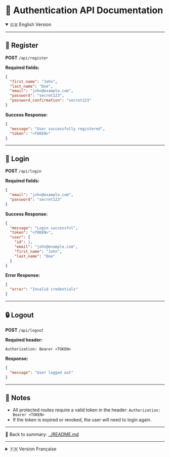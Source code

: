 # 🔐 Authentication API Documentation

<details open>
<summary>🇬🇧 English Version</summary>

---

## 📝 Register

**POST** `/api/register`

**Required fields:**

```json
{
  "first_name": "John",
  "last_name": "Doe",
  "email": "john@example.com",
  "password": "secret123",
  "password_confirmation": "secret123"
}
```

**Success Response:**

```json
{
  "message": "User successfully registered",
  "token": "<TOKEN>"
}
```

---

## 🔐 Login

**POST** `/api/login`

**Required fields:**

```json
{
  "email": "john@example.com",
  "password": "secret123"
}
```

**Success Response:**

```json
{
  "message": "Login successful",
  "token": "<TOKEN>",
  "user": {
    "id": 1,
    "email": "john@example.com",
    "first_name": "John",
    "last_name": "Doe"
  }
}
```

**Error Response:**

```json
{
  "error": "Invalid credentials"
}
```

---

## 🔒 Logout

**POST** `/api/logout`

**Required header:**

```
Authorization: Bearer <TOKEN>
```

**Response:**

```json
{
  "message": "User logged out"
}
```

---

## 🔐 Notes

* All protected routes require a valid token in the header: `Authorization: Bearer <TOKEN>`
* If the token is expired or revoked, the user will need to login again.

---

📁 Back to summary: [../README.md](../README.md)

</details>

---

<details>
<summary>🇫🇷 Version Française</summary>

---

## 📝 Register (Inscription)

**POST** `/api/register`

**Champs requis :**

```json
{
  "first_name": "John",
  "last_name": "Doe",
  "email": "john@example.com",
  "password": "secret123",
  "password_confirmation": "secret123"
}
```

**Réponse (succès) :**

```json
{
  "message": "User successfully registered",
  "token": "<TOKEN>"
}
```

---

## 🔐 Login (Connexion)

**POST** `/api/login`

**Champs requis :**

```json
{
  "email": "john@example.com",
  "password": "secret123"
}
```

**Réponse (succès) :**

```json
{
  "message": "Login successful",
  "token": "<TOKEN>",
  "user": {
    "id": 1,
    "email": "john@example.com",
    "first_name": "John",
    "last_name": "Doe"
  }
}
```

**Réponse (erreur) :**

```json
{
  "error": "Invalid credentials"
}
```

---

## 🔒 Logout (Déconnexion)

**POST** `/api/logout`

**Header requis :**

```
Authorization: Bearer <TOKEN>
```

**Réponse :**

```json
{
  "message": "User logged out"
}
```

---

## 🔐 Notes complémentaires

* Toutes les routes protégées nécessitent un token d’accès via le header `Authorization: Bearer <TOKEN>`
* En cas d’expiration ou de révocation du token, l’utilisateur devra se reconnecter.

---

📁 Retour au sommaire : [../README.md](../README.md)

</details>
